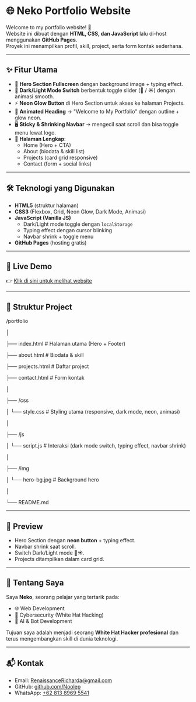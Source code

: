 # 🌐 Neko Portfolio Website

Welcome to my portfolio website! 🚀  
Website ini dibuat dengan **HTML, CSS, dan JavaScript** lalu di-host menggunakan **GitHub Pages**.  
Proyek ini menampilkan profil, skill, project, serta form kontak sederhana.

---

## ✨ Fitur Utama
- 🌟 **Hero Section Fullscreen** dengan background image + typing effect.
- 🎨 **Dark/Light Mode Switch** berbentuk toggle slider (🌙 / ☀️) dengan animasi smooth.
- ⚡ **Neon Glow Button** di Hero Section untuk akses ke halaman Projects.
- 🔮 **Animated Heading** → "Welcome to My Portfolio" dengan outline + glow neon.
- 🖥️ **Sticky & Shrinking Navbar** → mengecil saat scroll dan bisa toggle menu lewat logo.
- 📝 **Halaman Lengkap**:
  - Home (Hero + CTA)
  - About (biodata & skill list)
  - Projects (card grid responsive)
  - Contact (form + social links)

---

## 🛠️ Teknologi yang Digunakan
- **HTML5** (struktur halaman)
- **CSS3** (Flexbox, Grid, Neon Glow, Dark Mode, Animasi)
- **JavaScript (Vanilla JS)**  
  - Dark/Light mode toggle dengan `localStorage`
  - Typing effect dengan cursor blinking
  - Navbar shrink + toggle menu
- **GitHub Pages** (hosting gratis)

---

## 🚀 Live Demo
👉 [Klik di sini untuk melihat website](https://Noolep.github.io/portfolio)  

---

## 📂 Struktur Project
/portfolio

│

├── index.html # Halaman utama (Hero + Footer)

├── about.html # Biodata & skill

├── projects.html # Daftar project

├── contact.html # Form kontak

│

├── /css

│ └── style.css # Styling utama (responsive, dark mode, neon, animasi)

│

├── /js

│ └── script.js # Interaksi (dark mode switch, typing effect, navbar shrink)

│

├── /img

│ └── hero-bg.jpg # Background hero

│

└── README.md


---

## 📸 Preview
- Hero Section dengan **neon button** + typing effect.
- Navbar shrink saat scroll.
- Switch Dark/Light mode 🌙☀️.
- Projects ditampilkan dalam card grid.

---

## 👤 Tentang Saya
Saya **Neko**, seorang pelajar yang tertarik pada:  
- 🌐 Web Development  
- 🔐 Cybersecurity (White Hat Hacking)  
- 🤖 AI & Bot Development  

Tujuan saya adalah menjadi seorang **White Hat Hacker profesional** dan terus mengembangkan skill di dunia teknologi.

---

## 📬 Kontak
- Email: [RenaissanceRicharda@gmail.com](mailto:renaissancericharda@gmail.com)  
- GitHub: [github.com/Noolep](https://github.com/Noolep)  
- WhatsApp: [+62 813 8969 5541](https://wa.me/6281389695541)
